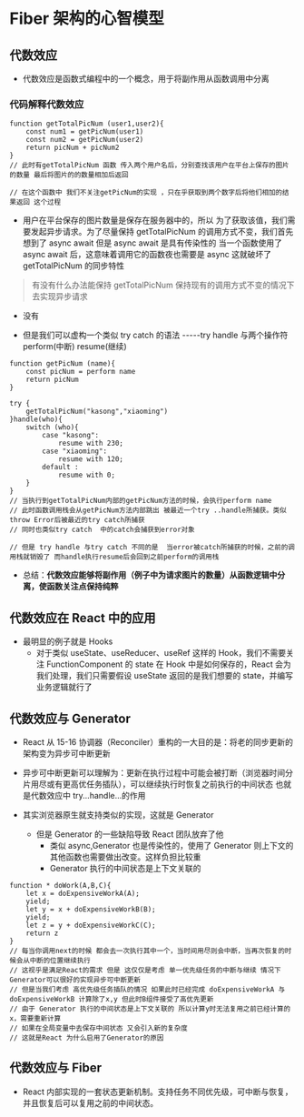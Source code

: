 # Fiber 架构的心智模型

## 代数效应

- 代数效应是函数式编程中的一个概念，用于将副作用从函数调用中分离

### 代码解释代数效应

```
function getTotalPicNum (user1,user2){
    const num1 = getPicNum(user1)
    const num2 = getPicNum(user2)
    return picNum + picNum2
}
// 此时有getTotalPicNum 函数 传入两个用户名后，分别查找该用户在平台上保存的图片的数量 最后将图片的的数量相加后返回

// 在这个函数中 我们不关注getPicNum的实现 ，只在乎获取到两个数字后将他们相加的结果返回 这个过程
```

- 用户在平台保存的图片数量是保存在服务器中的，所以 为了获取该值，我们需要发起异步请求。为了尽量保持 getTotalPicNum 的调用方式不变，我们首先想到了 async await 但是 async await 是具有传染性的 当一个函数使用了 async await 后，这意味着调用它的函数夜也需要是 async 这就破坏了 getTotalPicNum 的同步特性

> 有没有什么办法能保持 getTotalPicNum 保持现有的调用方式不变的情况下去实现异步请求

- 没有

* 但是我们可以虚构一个类似 try catch 的语法 -----try handle 与两个操作符 perform(中断) resume(继续)

```
function getPicNum (name){
    const picNum = perform name
    return picNum
}

try {
    getTotalPicNum("kasong","xiaoming")
}handle(who){
    switch (who){
        case "kasong":
            resume with 230;
        case "xiaoming":
            resume with 120;
        default :
            resume with 0;
    }
}
// 当执行到getTotalPicNum内部的getPicNum方法的时候，会执行perform name
// 此时函数调用栈会从getPicNum方法内部跳出 被最近一个try ..handle所捕获。类似throw Error后被最近的try catch所捕获
// 同时也类似try catch  中的catch会捕获到error对象

// 但是 try handle 与try catch 不同的是  当error被catch所捕获的时候，之前的调用栈就销毁了 而handle执行resume后会回到之前perform的调用栈
```

- 总结：**代数效应能够将副作用（例子中为请求图片的数量）从函数逻辑中分离，使函数关注点保持纯粹**

## 代数效应在 React 中的应用

- 最明显的例子就是 Hooks
  - 对于类似 useState、useReducer、useRef 这样的 Hook，我们不需要关注 FunctionComponent 的 state 在 Hook 中是如何保存的，React 会为我们处理，我们只需要假设 useState 返回的是我们想要的 state，并编写业务逻辑就行了

## 代数效应与 Generator

- React 从 15-16 协调器（Reconciler）重构的一大目的是：将老的同步更新的架构变为异步可中断更新

- 异步可中断更新可以理解为：更新在执行过程中可能会被打断（浏览器时间分片用尽或有更高优任务插队），可以继续执行时恢复之前执行的中间状态 也就是代数效应中 try...handle...的作用

- 其实浏览器原生就支持类似的实现，这就是 Generator
  - 但是 Generator 的一些缺陷导致 React 团队放弃了他
    - 类似 async,Generator 也是传染性的，使用了 Generator 则上下文的其他函数也需要做出改变。这样负担比较重
    - Generator 执行的中间状态是上下文关联的

```
function * doWork(A,B,C){
    let x = doExpensiveWorkA(A);
    yield;
    let y = x + doExpensiveWorkB(B);
    yield;
    let z = y + doExpensiveWorkC(C);
    return z
}
// 每当你调用next的时候 都会去一次执行其中一个，当时间用尽则会中断，当再次恢复的时候会从中断的位置继续执行
// 这视乎是满足React的需求 但是 这仅仅是考虑 单一优先级任务的中断与继续 情况下 Generator可以很好的实现异步可中断更新
// 但是当我们考虑 高优先级任务插队的情况 如果此时已经完成 doExpensiveWorkA 与 doExpensiveWorkB 计算除了x,y 但此时B组件接受了高优先更新
// 由于 Generator 执行的中间状态是上下文关联的 所以计算y时无法复用之前已经计算的x，需要重新计算
// 如果在全局变量中去保存中间状态 又会引入新的复杂度
// 这就是React 为什么启用了Generator的原因
```

## 代数效应与 Fiber

- React 内部实现的一套状态更新机制。支持任务不同优先级，可中断与恢复，并且恢复后可以复用之前的中间状态。
